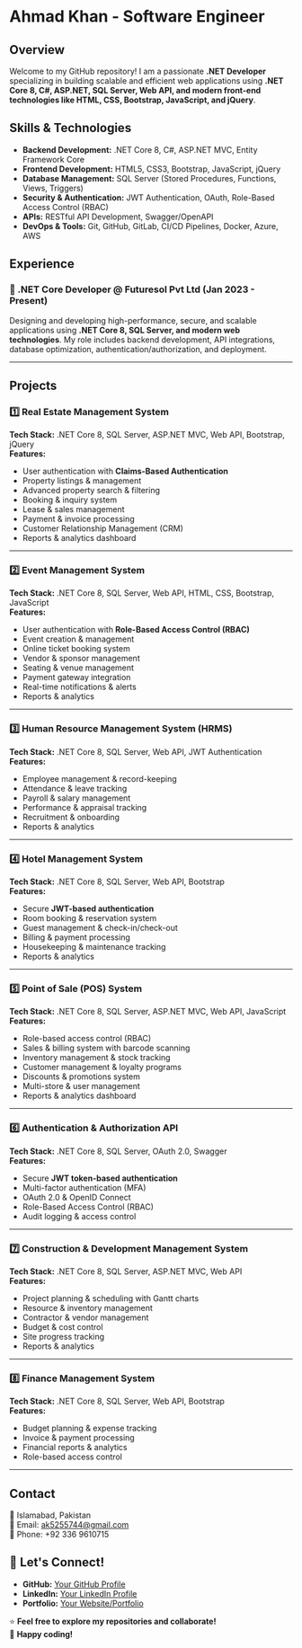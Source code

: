 # Ahmad Khan - Software Engineer

## Overview
Welcome to my GitHub repository! I am a passionate **.NET Developer** specializing in building scalable and efficient web applications using **.NET Core 8, C#, ASP.NET, SQL Server, Web API, and modern front-end technologies like HTML, CSS, Bootstrap, JavaScript, and jQuery**.

## Skills & Technologies
- **Backend Development:** .NET Core 8, C#, ASP.NET MVC, Entity Framework Core
- **Frontend Development:** HTML5, CSS3, Bootstrap, JavaScript, jQuery
- **Database Management:** SQL Server (Stored Procedures, Functions, Views, Triggers)
- **Security & Authentication:** JWT Authentication, OAuth, Role-Based Access Control (RBAC)
- **APIs:** RESTful API Development, Swagger/OpenAPI
- **DevOps & Tools:** Git, GitHub, GitLab, CI/CD Pipelines, Docker, Azure, AWS

## Experience
### 🚀 .NET Core Developer @ Futuresol Pvt Ltd (Jan 2023 - Present)
Designing and developing high-performance, secure, and scalable applications using **.NET Core 8, SQL Server, and modern web technologies**. My role includes backend development, API integrations, database optimization, authentication/authorization, and deployment.

---

## Projects

### 1️⃣ Real Estate Management System
**Tech Stack:** .NET Core 8, SQL Server, ASP.NET MVC, Web API, Bootstrap, jQuery  
**Features:**
- User authentication with **Claims-Based Authentication**
- Property listings & management
- Advanced property search & filtering
- Booking & inquiry system
- Lease & sales management
- Payment & invoice processing
- Customer Relationship Management (CRM)
- Reports & analytics dashboard

---

### 2️⃣ Event Management System
**Tech Stack:** .NET Core 8, SQL Server, Web API, HTML, CSS, Bootstrap, JavaScript  
**Features:**
- User authentication with **Role-Based Access Control (RBAC)**
- Event creation & management
- Online ticket booking system
- Vendor & sponsor management
- Seating & venue management
- Payment gateway integration
- Real-time notifications & alerts
- Reports & analytics

---

### 3️⃣ Human Resource Management System (HRMS)
**Tech Stack:** .NET Core 8, SQL Server, Web API, JWT Authentication  
**Features:**
- Employee management & record-keeping
- Attendance & leave tracking
- Payroll & salary management
- Performance & appraisal tracking
- Recruitment & onboarding
- Reports & analytics

---

### 4️⃣ Hotel Management System
**Tech Stack:** .NET Core 8, SQL Server, Web API, Bootstrap  
**Features:**
- Secure **JWT-based authentication**
- Room booking & reservation system
- Guest management & check-in/check-out
- Billing & payment processing
- Housekeeping & maintenance tracking
- Reports & analytics

---

### 5️⃣ Point of Sale (POS) System
**Tech Stack:** .NET Core 8, SQL Server, ASP.NET MVC, Web API, JavaScript  
**Features:**
- Role-based access control (RBAC)
- Sales & billing system with barcode scanning
- Inventory management & stock tracking
- Customer management & loyalty programs
- Discounts & promotions system
- Multi-store & user management
- Reports & analytics dashboard

---

### 6️⃣ Authentication & Authorization API
**Tech Stack:** .NET Core 8, SQL Server, OAuth 2.0, Swagger  
**Features:**
- Secure **JWT token-based authentication**
- Multi-factor authentication (MFA)
- OAuth 2.0 & OpenID Connect
- Role-Based Access Control (RBAC)
- Audit logging & access control

---

### 7️⃣ Construction & Development Management System
**Tech Stack:** .NET Core 8, SQL Server, ASP.NET MVC, Web API  
**Features:**
- Project planning & scheduling with Gantt charts
- Resource & inventory management
- Contractor & vendor management
- Budget & cost control
- Site progress tracking
- Reports & analytics

---

### 8️⃣ Finance Management System
**Tech Stack:** .NET Core 8, SQL Server, Web API, Bootstrap  
**Features:**
- Budget planning & expense tracking
- Invoice & payment processing
- Financial reports & analytics
- Role-based access control

---

## Contact
📍 Islamabad, Pakistan  
📧 Email: ak5255744@gmail.com  
📱 Phone: +92 336 9610715  

## 📌 Let's Connect!
- **GitHub:** [Your GitHub Profile](https://github.com/your-profile)
- **LinkedIn:** [Your LinkedIn Profile](https://linkedin.com/in/your-profile)
- **Portfolio:** [Your Website/Portfolio](https://yourportfolio.com)

⭐ **Feel free to explore my repositories and collaborate!**  
🚀 **Happy coding!**
